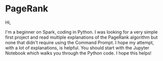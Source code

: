 # PageRank

Hi, 

I'm a beginner on Spark, coding in Python. 
I was looking for a very simple first project and read multiple explanations of the PageRank algorithm but none that didn't require using the Command Prompt. 
I hope my attempt, with a lot of explanations, is helpful.
You should start with the Jupyter Notebook which walks you through the Python code.
I hope this helps!
